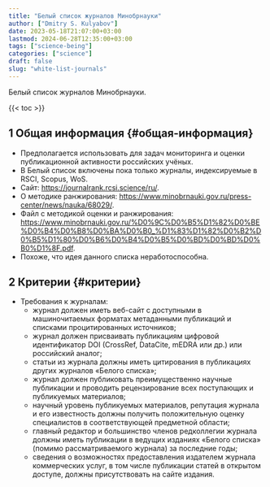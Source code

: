 ```yaml
---
title: "Белый список журналов Минобрнауки"
author: ["Dmitry S. Kulyabov"]
date: 2023-05-18T21:07:00+03:00
lastmod: 2024-06-28T12:35:00+03:00
tags: ["science-being"]
categories: ["science"]
draft: false
slug: "white-list-journals"
---
```


Белый список журналов Минобрнауки.

<!--more-->

{{< toc >}}


## <span class="section-num">1</span> Общая информация {#общая-информация}

-   Предполагается использовать для задач мониторинга и оценки публикационной активности российских учёных.
-   В Белый список включены пока только журналы, индексируемые в RSCI, Scopus, WoS.
-   Сайт: <https://journalrank.rcsi.science/ru/>.
-   О методике ранжирования: <https://www.minobrnauki.gov.ru/press-center/news/nauka/68029/>.
-   Файл с методикой оценки и ранжирования: <https://www.minobrnauki.gov.ru/%D0%9C%D0%B5%D1%82%D0%BE%D0%B4%D0%B8%D0%BA%D0%B0_%D1%83%D1%82%D0%B2%D0%B5%D1%80%D0%B6%D0%B4%D0%B5%D0%BD%D0%BD%D0%B0%D1%8F.pdf>.
-   Похоже, что идея данного списка неработоспособна.


## <span class="section-num">2</span> Критерии {#критерии}

-   Требования к журналам:
    -   журнал должен иметь веб-сайт с доступными в машиночитаемых форматах метаданными публикаций и списками процитированных источников;
    -   журнал должен присваивать публикациям цифровой идентификатор DOI (CrossRef, DataCite, mEDRA или др.) или российский аналог;
    -   статьи из журнала должны иметь цитирования в публикациях других журналов «Белого списка»;
    -   журнал должен публиковать преимущественно научные публикации и проводить рецензирование всех поступающих и публикуемых материалов;
    -   научный уровень публикуемых материалов, репутация журнала и его известность должны получить положительную оценку специалистов в соответствующей предметной области;
    -   главный редактор и большинство членов редколлегии журнала должны иметь публикации в ведущих изданиях «Белого списка» (помимо рассматриваемого журнала) за последние годы;
    -   сведения о возможностях предоставления издателем журнала коммерческих услуг, в том числе публикации статей в открытом доступе, должны присутствовать на сайте издания.
